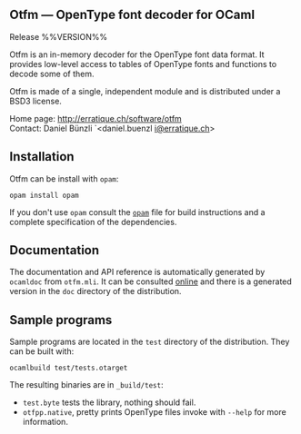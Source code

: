 Otfm — OpenType font decoder for OCaml
-------------------------------------------------------------------------------
Release %%VERSION%%

Otfm is an in-memory decoder for the OpenType font data format. It
provides low-level access to tables of OpenType fonts and functions to
decode some of them.
   
Otfm is made of a single, independent module and is distributed under
a BSD3 license.
     
Home page: http://erratique.ch/software/otfm  
Contact: Daniel Bünzli `<daniel.buenzl i@erratique.ch>

## Installation

Otfm can be install with `opam`:

    opam install opam

If you don't use `opam` consult the [`opam`](opam) file for build
instructions and a complete specification of the dependencies. 

## Documentation 

The documentation and API reference is automatically generated 
by `ocamldoc` from `otfm.mli`. It can be consulted [online][1] and
there is a generated version in the `doc` directory of the
distribution. 

[1]: http://erratique.ch/software/otfm/doc/Otfm

## Sample programs 

Sample programs are located in the `test` directory of the
distribution. They can be built with:

    ocamlbuild test/tests.otarget 
    
The resulting binaries are in `_build/test`:

- `test.byte` tests the library, nothing should fail.
- `otfpp.native`, pretty prints OpenType files invoke with `--help`
  for more information.


